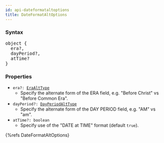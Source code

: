 ```yaml
---
id: api-dateformataltoptions
title: DateFormatAltOptions
---
```


### Syntax

<pre class="syntax">
object {
  era?,
  dayPeriod?,
  atTime?
}
</pre>

### Properties

- <code class="def">era?: <span>[EraAltType](api-eraalttype)</span></code>
  - Specify the alternate form of the ERA field, e.g. "Before Christ" vs "Before Common Era".
- <code class="def">dayPeriod?: <span>[DayPeriodAltType](api-dayperiodalttype)</span></code>
  - Specify the alternate form of the DAY PERIOD field, e.g. "AM" vs "am".
- <code class="def">atTime?: <span>boolean</span></code>
  - Specify use of the "DATE at TIME" format (default `true`).

{%refs DateFormatAltOptions}
